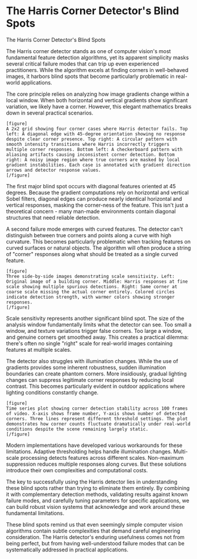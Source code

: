 # The Harris Corner Detector's Blind Spots

The Harris Corner Detector's Blind Spots

The Harris corner detector stands as one of computer vision's most fundamental feature detection algorithms, yet its apparent simplicity masks several critical failure modes that can trip up even experienced practitioners. While the algorithm excels at finding corners in well-behaved images, it harbors blind spots that become particularly problematic in real-world applications.

The core principle relies on analyzing how image gradients change within a local window. When both horizontal and vertical gradients show significant variation, we likely have a corner. However, this elegant mathematics breaks down in several practical scenarios.

```
[figure]
A 2x2 grid showing four corner cases where Harris detector fails. Top left: A diagonal edge with 45-degree orientation showing no response despite clear corner presence. Top right: A circular pattern with smooth intensity transitions where Harris incorrectly triggers multiple corner responses. Bottom left: A checkerboard pattern with aliasing artifacts causing inconsistent corner detection. Bottom right: A noisy image region where true corners are masked by local gradient instabilities. Each case is annotated with gradient direction arrows and detector response values.
[/figure]
```

The first major blind spot occurs with diagonal features oriented at 45 degrees. Because the gradient computations rely on horizontal and vertical Sobel filters, diagonal edges can produce nearly identical horizontal and vertical responses, masking the corner-ness of the feature. This isn't just a theoretical concern - many man-made environments contain diagonal structures that need reliable detection.

A second failure mode emerges with curved features. The detector can't distinguish between true corners and points along a curve with high curvature. This becomes particularly problematic when tracking features on curved surfaces or natural objects. The algorithm will often produce a string of "corner" responses along what should be treated as a single curved feature.

```
[figure]
Three side-by-side images demonstrating scale sensitivity. Left: Original image of a building corner. Middle: Harris responses at fine scale showing multiple spurious detections. Right: Same corner at coarse scale missing the actual corner entirely. Colored circles indicate detection strength, with warmer colors showing stronger responses.
[/figure]
```

Scale sensitivity represents another significant blind spot. The size of the analysis window fundamentally limits what the detector can see. Too small a window, and texture variations trigger false corners. Too large a window, and genuine corners get smoothed away. This creates a practical dilemma: there's often no single "right" scale for real-world images containing features at multiple scales.

The detector also struggles with illumination changes. While the use of gradients provides some inherent robustness, sudden illumination boundaries can create phantom corners. More insidiously, gradual lighting changes can suppress legitimate corner responses by reducing local contrast. This becomes particularly evident in outdoor applications where lighting conditions constantly change.

```
[figure]
Time series plot showing corner detection stability across 100 frames of video. X-axis shows frame number, Y-axis shows number of detected corners. Three lines represent different threshold settings. The plot demonstrates how corner counts fluctuate dramatically under real-world conditions despite the scene remaining largely static.
[/figure]
```

Modern implementations have developed various workarounds for these limitations. Adaptive thresholding helps handle illumination changes. Multi-scale processing detects features across different scales. Non-maximum suppression reduces multiple responses along curves. But these solutions introduce their own complexities and computational costs.

The key to successfully using the Harris detector lies in understanding these blind spots rather than trying to eliminate them entirely. By combining it with complementary detection methods, validating results against known failure modes, and carefully tuning parameters for specific applications, we can build robust vision systems that acknowledge and work around these fundamental limitations.

These blind spots remind us that even seemingly simple computer vision algorithms contain subtle complexities that demand careful engineering consideration. The Harris detector's enduring usefulness comes not from being perfect, but from having well-understood failure modes that can be systematically addressed in practical applications.